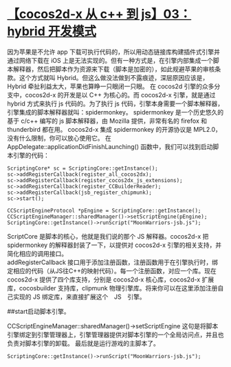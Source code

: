 # [【cocos2d-x 从 c++ 到 js】03：hybrid 开发模式](http://goldlion.blog.51cto.com/4127613/1120219)

因为苹果是不允许 app 下载可执行代码的，所以用动态链接库构建插件式引擎并通过网络下载在 iOS 上是无法实现的。但有一种方式是，在引擎内部集成一个脚本解释器，然后把脚本作为资源来下载（脚本是加密的），如此规避苹果的审核条款。这个方式就叫 Hybrid。但这么做没法做到不露痕迹，深层原因应该是，Hybrid 牵扯利益太大，苹果也算睁一只眼闭一只眼。
在 cocos2d 引擎的众多分支中，cocos2d-x 的开发是以 C++ 为核心的。而 cocos2d-x 引擎，就是通过 hybrid 方式来执行 js 代码的。为了执行 js 代码，引擎本身需要一个脚本解释器，引擎集成的脚本解释器就叫：spidermonkey。
spidermonkey 是一个历史悠久的基于 c/c++ 编写的 js 脚本解释器，由 Mozilla 提供，非常有名的 firefox 和 thunderbird 都在用。 cocos2d-x 集成 spidermonkey 的开源协议是 MPL2.0，没有什么限制，你可以放心使用它。
在 AppDelegate::applicationDidFinishLaunching() 函数中，我们可以找到启动脚本引擎的代码：

```
ScriptingCore* sc = ScriptingCore::getInstance(); 
sc->addRegisterCallback(register_all_cocos2dx); 
sc->addRegisterCallback(register_cocos2dx_js_extensions); 
sc->addRegisterCallback(register_CCBuilderReader); 
sc->addRegisterCallback(jsb_register_chipmunk); 
sc->start(); 
 
CCScriptEngineProtocol *pEngine = ScriptingCore::getInstance(); 
CCScriptEngineManager::sharedManager()->setScriptEngine(pEngine); 
ScriptingCore::getInstance()->runScript("MoonWarriors-jsb.js"); 
```

ScriptCore 是脚本的核心，他就是我们说的那个 JS 解释器。cocos2d-x 把 spidermonkey 的解释器封装了一下，以提供对 cocos2d-x 引擎的相关支持，并简化相应的调用接口。  
addRegisterCallback 接口用于添加注册函数，注册函数用于在引擎执行时，绑定相应的代码（从JS往C++的映射代码）。每一个注册函数，对应一个库。现在 cocos2d-x 提供了四个库支持，分别是 cocos2d-x 核心库，cocos2d-x 扩展库，cocosbuilder 支持库，clipmunk 物理引擎库。将来你可以在这里添加注册自己实现的 JS 绑定库，来直接扩展这个　JS　引擎。

##start启动脚本引擎。

CCScriptEngineManager::sharedManager()->setScriptEngine 这句是将脚本引擎绑定到引擎管理器上，引擎管理器提供对脚本引擎的一个全局访问点，并且也负责对脚本引擎的卸载。
最后就是运行游戏的主脚本了。

```
ScriptingCore::getInstance()->runScript("MoonWarriors-jsb.js"); 
```